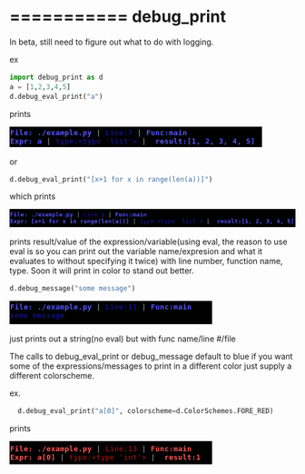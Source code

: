 ===========
debug_print
===========

In beta, still need to figure out what to do with logging.

ex

```python
import debug_print as d
a = [1,2,3,4,5]
d.debug_eval_print("a")
```

prints

![ex1](debug_print_example1.png)

or

```python
d.debug_eval_print("[x+1 for x in range(len(a))]")
```

which prints

![ex2](debug_print_example2.png)

prints result/value of the expression/variable(using eval, the reason
to use eval is so you can print out the variable name/expresion
and what it evaluates to without specifying it twice) with line number, function name, type.
Soon it will print in color to stand out better.

```python
d.debug_message("some message")
```

![ex3](debug_print_example3.png)

just prints out a string(no eval) but with func name/line #/file

The calls to debug_eval_print or debug_message default to blue if you want
some of the expressions/messages to print in a different color just supply
a different colorscheme.

ex.

```python
  d.debug_eval_print("a[0]", colorscheme=d.ColorSchemes.FORE_RED)
```

prints

![ex4](debug_print_example4.png)
